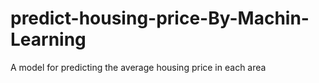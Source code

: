 # predict-housing-price-By-Machin-Learning
A model for predicting the average housing price in each area
